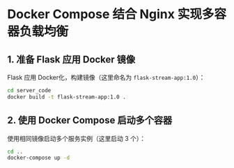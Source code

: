 # **Docker Compose** 结合 **Nginx** 实现多容器负载均衡

## 1. 准备 Flask 应用 Docker 镜像

Flask 应用 Docker化，构建镜像（这里命名为 `flask-stream-app:1.0`）：

```bash
cd server_code
docker build -t flask-stream-app:1.0 .
```

## 2. 使用 Docker Compose 启动多个容器

使用相同镜像启动多个服务实例（这里启动 3 个）：

```bash
cd ..
docker-compose up -d
```
